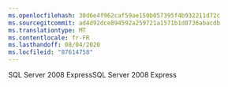 ```yaml
---
ms.openlocfilehash: 30d6e4f962caf59ae150b057395f4b932211d72c
ms.sourcegitcommit: ad4d92dce894592a259721a1571b1d8736abacdb
ms.translationtype: MT
ms.contentlocale: fr-FR
ms.lasthandoff: 08/04/2020
ms.locfileid: "87614758"
---
```

<span data-ttu-id="45ace-101">SQL Server 2008 Express</span><span class="sxs-lookup"><span data-stu-id="45ace-101">SQL Server 2008 Express</span></span>
